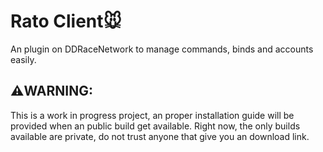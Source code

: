 # Rato Client🐭
An plugin on DDRaceNetwork to manage commands, binds and accounts easily.
## ⚠️WARNING: 
This is a work in progress project, an proper installation guide will be provided when an public build get available.
Right now, the only builds available are private, do not trust anyone that give you an download link.

